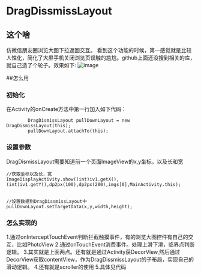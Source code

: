 # DragDissmissLayout
## 这个啥
仿微信朋友圈浏览大图下拉返回交互。
看到这个功能的时候，第一感觉就是比较人性化，简化了大屏手机关闭浏览页误触的尴尬。github上面还没搜到相关的库，就自己造了个轮子。效果如下:
![image](https://github.com/yuanyang1991/DragDissmissLayout/blob/master/wechat_image.gif)


##怎么用

### 初始化
在Activity的onCreate方法中第一行加入如下代码：
```
        DragDismissLayout pullDownLayout = new DragDismissLayout(this);
        pullDownLayout.attachTo(this);

```

### 设置参数
DragDismissLayout需要知道前一个页面ImageView的x,y坐标，以及长和宽
```
//获取坐标以及长，宽
ImageDisplayActivity.show((int)iv1.getX(),(int)iv1.getY(),dp2px(100),dp2px(200),imgs[0],MainActivity.this);


//设置数据到DragDissmissLayout中
pullDownLayout.setTargetData(x,y,width,height);

```


### 怎么实现的
1.通过onInterceptTouchEvent判断拦截触摸事件，有的浏览大图控件有自己的交互，比如PhotoView
2.通过onTouchEvent消费事件。处理上滑下滑，临界点判断逻辑。
3.其实就是上面两点。还有就是通过Activity获DecorView,然后通过DecorView获取contentView，作为DragDissmissLayout的子布局，实现自己的滑动逻辑。
4.还有就是scroller的使用
5.具体见代码